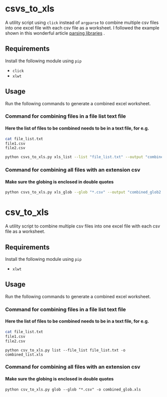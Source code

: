 # csvs_to_xls
A utility script using `click` instead of `argparse` to combine multiple csv files into one excel file with each csv file as a worksheet.  I followed the example shown in this wonderful article [parsing libraries](https://realpython.com/blog/python/comparing-python-command-line-parsing-libraries-argparse-docopt-click/) .

## Requirements
Install the following module using `pip`
- `click`
- `xlwt`

## Usage
Run the following commands to generate a combined excel worksheet.

### Command for combining files in a file list text file
#### Here the list of files to be combined needs to be in a text file, for e.g.
```sh
cat file_list.txt
file1.csv
file2.csv
```

```sh
python csvs_to_xls.py xls_list --list "file_list.txt" --output "combined_list2.xls"
```
### Command for combining all files with an extension csv
#### Make sure the globing is enclosed in double quotes
```sh
python csvs_to_xls.py xls_glob --glob "*.csv" --output "combined_glob2.xls"
```

# csv_to_xls
A utility script to combine multiple csv files into one excel file with each csv file as a worksheet.

## Requirements
Install the following module using `pip`
- `xlwt`

## Usage
Run the following commands to generate a combined excel worksheet.

### Command for combining files in a file list text file
#### Here the list of files to be combined needs to be in a text file, for e.g.
```sh
cat file_list.txt
file1.csv
file2.csv
```

`python csv_to_xls.py list --file_list file_list.txt -o combined_list.xls`

### Command for combining all files with an extension csv
#### Make sure the globing is enclosed in double quotes
`python csv_to_xls.py glob --glob "*.csv" -o combined_glob.xls`
